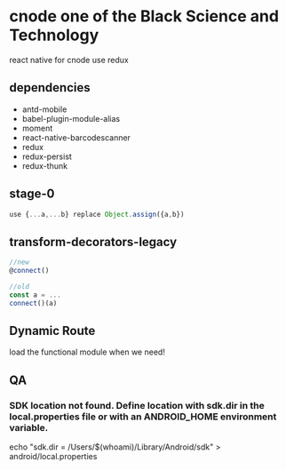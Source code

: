 # cnode one of the Black Science and Technology
react native for cnode use redux
## dependencies
+ antd-mobile
+ babel-plugin-module-alias
+ moment
+ react-native-barcodescanner
+ redux
+ redux-persist
+ redux-thunk

## stage-0 
```javascript
use {...a,...b} replace Object.assign({a,b})
`````````````````

## transform-decorators-legacy
```javascript
//new
@connect()

//old
const a = ...
connect()(a)
`````````````````

## Dynamic Route
load the functional module when we need!

## QA
### SDK location not found. Define location with sdk.dir in the local.properties file or with an ANDROID_HOME environment variable.
echo "sdk.dir = /Users/$(whoami)/Library/Android/sdk" > android/local.properties
